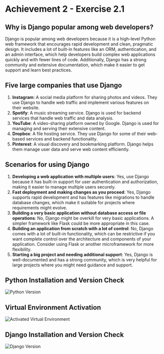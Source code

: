 # Achievement 2 - Exercise 2.1

## Why is Django popular among web developers?
Django is popular among web developers because it is a high-level Python web framework that encourages rapid development and clean, pragmatic design. It includes a lot of built-in features like an ORM, authentication, and an admin interface, which help developers build complex web applications quickly and with fewer lines of code. Additionally, Django has a strong community and extensive documentation, which make it easier to get support and learn best practices.

## Five large companies that use Django
1. **Instagram**: A social media platform for sharing photos and videos. They use Django to handle web traffic and implement various features on their website.
2. **Spotify**: A music streaming service. Django is used for backend services that handle web traffic and data analysis.
3. **YouTube**: A video-sharing platform owned by Google. Django is used for managing and serving their extensive content.
4. **Dropbox**: A file hosting service. They use Django for some of their web-based services and backend functionality.
5. **Pinterest**: A visual discovery and bookmarking platform. Django helps them manage user data and serve web content efficiently.

## Scenarios for using Django
1. **Developing a web application with multiple users**: Yes, use Django because it has built-in support for user authentication and authorization, making it easier to manage multiple users securely.
2. **Fast deployment and making changes as you proceed**: Yes, Django supports rapid development and has features like migrations to handle database changes, which make it suitable for projects where requirements might evolve.
3. **Building a very basic application without database access or file operations**: No, Django might be overkill for very basic applications. A simpler framework like Flask could be more appropriate in this case.
4. **Building an application from scratch with a lot of control**: No, Django comes with a lot of built-in functionality, which can be restrictive if you want complete control over the architecture and components of your application. Consider using Flask or another microframework for more flexibility.
5. **Starting a big project and needing additional support**: Yes, Django is well-documented and has a strong community, which is very helpful for large projects where you might need guidance and support.

## Python Installation and Version Check

![Python Version](path/to/your/screenshot/python-version.png)

## Virtual Environment Activation

![Activated Virtual Environment](path/to/your/screenshot/activated-venv.png)

## Django Installation and Version Check

![Django Version](path/to/your/screenshot/django-version.png)
